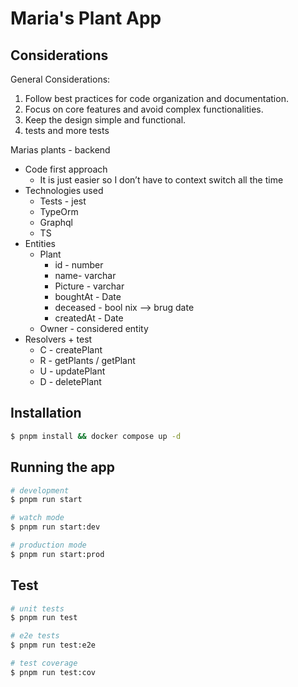 
# Maria's Plant App

## Considerations


General Considerations:
1. Follow best practices for code organization and documentation.
2. Focus on core features and avoid complex functionalities.
3. Keep the design simple and functional.
4. tests and more tests

Marias plants - backend
- Code first approach
    - It is just easier so I don’t have to context switch all the time
- Technologies used
    - Tests - jest
    - TypeOrm
    - Graphql
    - TS
- Entities
    - Plant
        - id - number
        - name- varchar
        - Picture - varchar
        - boughtAt - Date
        - deceased -  bool nix —> brug date
        - createdAt - Date
    - Owner - considered entity
- Resolvers + test
    - C - createPlant
    - R - getPlants / getPlant
    - U - updatePlant
    - D - deletePlant



## Installation

```bash
$ pnpm install && docker compose up -d
```

## Running the app

```bash
# development
$ pnpm run start

# watch mode
$ pnpm run start:dev

# production mode
$ pnpm run start:prod
```

## Test

```bash
# unit tests
$ pnpm run test

# e2e tests
$ pnpm run test:e2e

# test coverage
$ pnpm run test:cov
```
